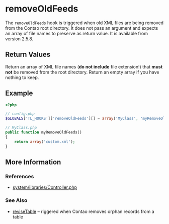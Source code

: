 # removeOldFeeds


The `removeOldFeeds` hook is triggered when old XML files are being removed from the Contao root directory. It does not pass an argument and expects an array of file names to preserve as return value. It is available from version 2.5.8.


## Return Values 

Return an array of XML file names (**do not include** file extension!) that **must not** be removed from the root directory. Return an empty array if you have nothing to keep.


## Example 

```php
<?php

// config.php
$GLOBALS['TL_HOOKS']['removeOldFeeds'][] = array('MyClass', 'myRemoveOldFeeds');

// MyClass.php
public function myRemoveOldFeeds()
{
    return array('custom.xml');
}
```


## More Information


### References

- [system/libraries/Controller.php](https://github.com/contao/core/blob/2.11.7/system/libraries/Controller.php#L3431)


### See Also

- [reviseTable](reviseTable.md) – riggered when Contao removes orphan records from a table
